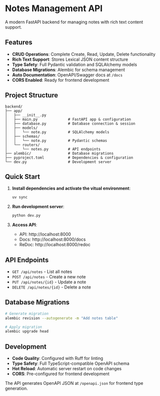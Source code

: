 # Notes Management API

A modern FastAPI backend for managing notes with rich text content support.

## Features

- **CRUD Operations**: Complete Create, Read, Update, Delete functionality
- **Rich Text Support**: Stores Lexical JSON content structure
- **Type Safety**: Full Pydantic validation and SQLAlchemy models
- **Database Migrations**: Alembic for schema management
- **Auto Documentation**: OpenAPI/Swagger docs at `/docs`
- **CORS Enabled**: Ready for frontend development

## Project Structure

```
backend/
├── app/
│   ├── __init__.py
│   ├── main.py              # FastAPI app & configuration
│   ├── database.py          # Database connection & session
│   ├── models/
│   │   └── note.py          # SQLAlchemy models
│   ├── schemas/
│   │   └── note.py          # Pydantic schemas
│   └── routers/
│       └── notes.py         # API endpoints
├── alembic/                 # Database migrations
├── pyproject.toml           # Dependencies & configuration
└── dev.py                   # Development server
```

## Quick Start

1. **Install dependencies and activate the vitual environment**:
   ```bash
   uv sync
   ```

2. **Run development server**:
   ```bash
   python dev.py
   ```

3. **Access API**:
   - API: http://localhost:8000
   - Docs: http://localhost:8000/docs
   - ReDoc: http://localhost:8000/redoc

## API Endpoints

- `GET /api/notes` - List all notes
- `POST /api/notes` - Create a new note
- `PUT /api/notes/{id}` - Update a note
- `DELETE /api/notes/{id}` - Delete a note

## Database Migrations

```bash
# Generate migration
alembic revision --autogenerate -m "Add notes table"

# Apply migration
alembic upgrade head
```

## Development

- **Code Quality**: Configured with Ruff for linting
- **Type Safety**: Full TypeScript-compatible OpenAPI schema
- **Hot Reload**: Automatic server restart on code changes
- **CORS**: Pre-configured for frontend development

The API generates OpenAPI JSON at `/openapi.json` for frontend type generation.
